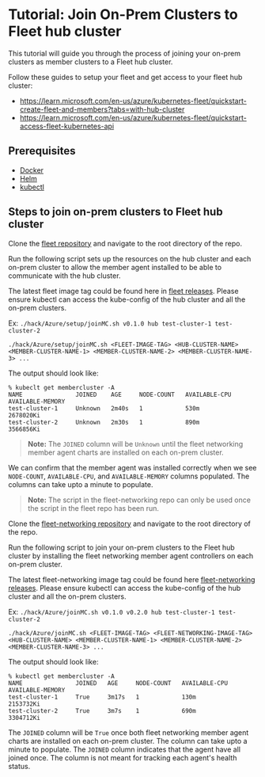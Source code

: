 # Tutorial: Join On-Prem Clusters to Fleet hub cluster
This tutorial will guide you through the process of joining your on-prem clusters as member clusters to a Fleet hub cluster.

Follow these guides to setup your fleet and get access to your fleet hub cluster:

- https://learn.microsoft.com/en-us/azure/kubernetes-fleet/quickstart-create-fleet-and-members?tabs=with-hub-cluster
- https://learn.microsoft.com/en-us/azure/kubernetes-fleet/quickstart-access-fleet-kubernetes-api

## Prerequisites

- [Docker](https://docs.docker.com/get-docker/)
- [Helm](https://github.com/helm/helm#install)
- [kubectl](https://kubernetes.io/docs/tasks/tools/install-kubectl/)

## Steps to join on-prem clusters to Fleet hub cluster

Clone the [fleet repository](https://github.com/Azure/fleet) and navigate to the root directory of the repo.

Run the following script sets up the resources on the hub cluster and each on-prem cluster to allow the member agent
installed to be able to communicate with the hub cluster.

The latest fleet image tag could be found here in [fleet releases](https://github.com/Azure/fleet/releases).
Please ensure kubectl can access the kube-config of the hub cluster and all the on-prem clusters.

Ex: `./hack/Azure/setup/joinMC.sh v0.1.0 hub test-cluster-1 test-cluster-2`

```shell
./hack/Azure/setup/joinMC.sh <FLEET-IMAGE-TAG> <HUB-CLUSTER-NAME> <MEMBER-CLUSTER-NAME-1> <MEMBER-CLUSTER-NAME-2> <MEMBER-CLUSTER-NAME-3> ...
```

The output should look like:

```
% kubeclt get membercluster -A
NAME               JOINED    AGE     NODE-COUNT   AVAILABLE-CPU   AVAILABLE-MEMORY
test-cluster-1     Unknown   2m40s   1            530m            2678020Ki
test-cluster-2     Unknown   2m30s   1            890m            3566856Ki
```

> **Note:** The `JOINED` column will be `Unknown` until the fleet networking member agent charts are installed on each on-prem cluster.

We can confirm that the member agent was installed correctly when we see `NODE-COUNT`, `AVAILABLE-CPU`, and `AVAILABLE-MEMORY` columns populated.
The columns can take upto a minute to populate.

> **Note:** The script in the fleet-networking repo can only be used once the script in the fleet repo has been run.

Clone the [fleet-networking repository](https://github.com/Azure/fleet-networking) and navigate to the root directory of the repo.

Run the following script to join your on-prem clusters to the Fleet hub cluster by installing the fleet networking member agent controllers on each on-prem cluster.

The latest fleet-networking image tag could be found here [fleet-networking releases](https://github.com/Azure/fleet-networking/releases).
Please ensure kubectl can access the kube-config of the hub cluster and all the on-prem clusters.

Ex: `./hack/Azure/joinMC.sh v0.1.0 v0.2.0 hub test-cluster-1 test-cluster-2`

```shell
./hack/Azure/joinMC.sh <FLEET-IMAGE-TAG> <FLEET-NETWORKING-IMAGE-TAG> <HUB-CLUSTER-NAME> <MEMBER-CLUSTER-NAME-1> <MEMBER-CLUSTER-NAME-2> <MEMBER-CLUSTER-NAME-3> ...
```

The output should look like:

```
% kubectl get membercluster -A
NAME               JOINED   AGE     NODE-COUNT   AVAILABLE-CPU   AVAILABLE-MEMORY
test-cluster-1     True     3m17s   1            130m            2153732Ki
test-cluster-2     True     3m7s    1            690m            3304712Ki
```

The `JOINED` column will be `True` once both fleet networking member agent charts are installed on each on-prem cluster.
The column can take upto a minute to populate. The `JOINED` column indicates that the agent have all joined once.
The column is not meant for tracking each agent's health status.
